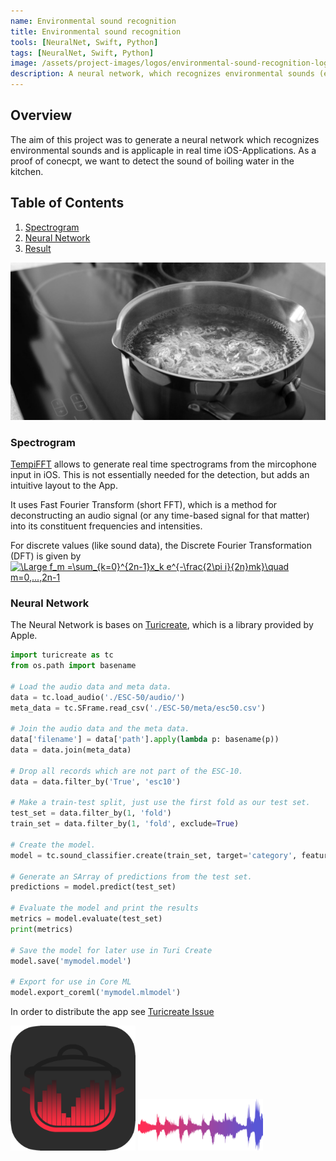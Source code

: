 ```yaml
---
name: Environmental sound recognition
title: Environmental sound recognition
tools: [NeuralNet, Swift, Python]
tags: [NeuralNet, Swift, Python]
image: /assets/project-images/logos/environmental-sound-recognition-logo.png
description: A neural network, which recognizes environmental sounds (e.g. boiling water, whisteling, ...).
---
```


## Overview
The aim of this project was to generate a neural network which recognizes environmental sounds and is applicaple in real time iOS-Applications. 
As a proof of conecpt, we want to detect the sound of boiling water in the kitchen.

## Table of Contents
1. [Spectrogram](#spectrogram)
2. [Neural Network](#neural-network)
3. [Result](#third-example)

<img src="/assets/project-images/environmental-sound-recognition/boiling-water-1600x800.jpg" alt="Image" width="1000"/>

### Spectrogram 

[TempiFFT](https://github.com/jscalo/tempi-fft) allows to generate real time spectrograms from the mircophone input in iOS. This is not essentially needed for the detection, but adds an intuitive layout to the App. 

It uses Fast Fourier Transform (short FFT), which is a method for deconstructing an audio signal (or any time-based signal for that matter) into its constituent frequencies and intensities.

For discrete values (like sound data), the Discrete Fourier Transformation (DFT) is given by
<a href="https://www.codecogs.com/eqnedit.php?latex=\Large&space;f_m&space;=\sum_{k=0}^{2n-1}x_k&space;e^{-\frac{2\pi&space;i}{2n}mk}\quad&space;m=0,...,2n-1" target="_blank"><img src="https://latex.codecogs.com/gif.latex?\Large&space;f_m&space;=\sum_{k=0}^{2n-1}x_k&space;e^{-\frac{2\pi&space;i}{2n}mk}\quad&space;m=0,...,2n-1" title="\Large f_m =\sum_{k=0}^{2n-1}x_k e^{-\frac{2\pi i}{2n}mk}\quad m=0,...,2n-1" /></a>

### Neural Network

The Neural Network is bases on [Turicreate](https://apple.github.io/turicreate/docs/userguide/sound_classifier/), which is a library provided by Apple.

```python
import turicreate as tc
from os.path import basename

# Load the audio data and meta data.
data = tc.load_audio('./ESC-50/audio/')
meta_data = tc.SFrame.read_csv('./ESC-50/meta/esc50.csv')

# Join the audio data and the meta data.
data['filename'] = data['path'].apply(lambda p: basename(p))
data = data.join(meta_data)

# Drop all records which are not part of the ESC-10.
data = data.filter_by('True', 'esc10')

# Make a train-test split, just use the first fold as our test set.
test_set = data.filter_by(1, 'fold')
train_set = data.filter_by(1, 'fold', exclude=True)

# Create the model.
model = tc.sound_classifier.create(train_set, target='category', feature='audio')

# Generate an SArray of predictions from the test set.
predictions = model.predict(test_set)

# Evaluate the model and print the results
metrics = model.evaluate(test_set)
print(metrics)

# Save the model for later use in Turi Create
model.save('mymodel.model')

# Export for use in Core ML
model.export_coreml('mymodel.mlmodel')
```

In order to distribute the app see [Turicreate Issue](https://github.com/apple/turicreate/issues/2050)


<img src="/assets/project-images/logos/auto-cooking-logo.png" alt="Image" width="200"/>

<img src="/assets/project-images/logos/environmental-sound-recognition-logo.png" alt="Image" width="200"/>
